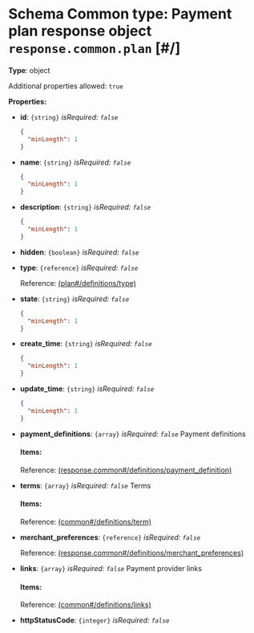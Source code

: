 # Schema Common type: Payment plan response object `response.common.plan`  [#/]


**Type**: object





Additional properties allowed: `true`


**Properties:**


 - **id**: `{string}` *isRequired: `false`* 
    ```json
    {
      "minLength": 1
    }
    ```
    
 - **name**: `{string}` *isRequired: `false`* 
    ```json
    {
      "minLength": 1
    }
    ```
    
 - **description**: `{string}` *isRequired: `false`* 
    ```json
    {
      "minLength": 1
    }
    ```
    
 - **hidden**: `{boolean}` *isRequired: `false`* 
 - **type**: `{reference}` *isRequired: `false`* 
    
    Reference: <a href="plan.md#/definitions/type">  (plan#/definitions/type)</a>
    
 - **state**: `{string}` *isRequired: `false`* 
    ```json
    {
      "minLength": 1
    }
    ```
    
 - **create_time**: `{string}` *isRequired: `false`* 
    ```json
    {
      "minLength": 1
    }
    ```
    
 - **update_time**: `{string}` *isRequired: `false`* 
    ```json
    {
      "minLength": 1
    }
    ```
    
 - **payment_definitions**: `{array}` *isRequired: `false`* Payment definitions
    
    <a name="/properties/payment_definitions"/>
    
    
    
    
    #### Items:
    
    
    Reference: <a href="response.common.md#/definitions/payment_definition">  (response.common#/definitions/payment_definition)</a>
    
 - **terms**: `{array}` *isRequired: `false`* Terms
    
    <a name="/properties/terms"/>
    
    
    
    
    #### Items:
    
    
    Reference: <a href="common.md#/definitions/term">  (common#/definitions/term)</a>
    
 - **merchant_preferences**: `{reference}` *isRequired: `false`* 
    
    Reference: <a href="response.common.md#/definitions/merchant_preferences">  (response.common#/definitions/merchant_preferences)</a>
    
 - **links**: `{array}` *isRequired: `false`* Payment provider links
    
    <a name="/properties/links"/>
    
    
    
    
    #### Items:
    
    
    Reference: <a href="common.md#/definitions/links">  (common#/definitions/links)</a>
    
 - **httpStatusCode**: `{integer}` *isRequired: `false`* 
